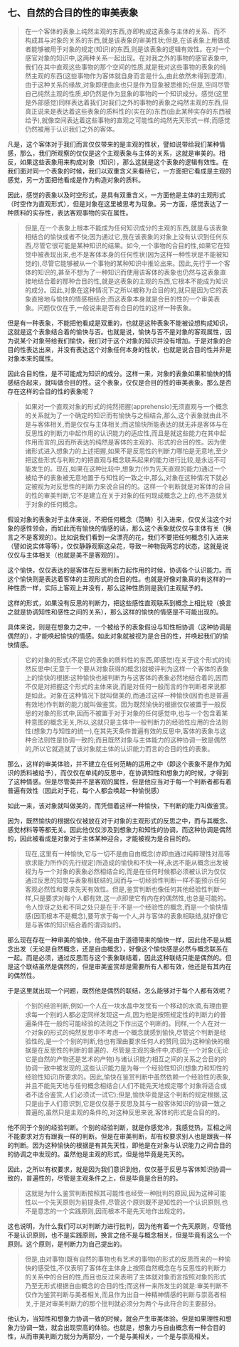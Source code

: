 <h2><b>七、自然的合目的性的审美表象</b></h2><blockquote data-pid="6Ln85ldr">在一个客体的表象上纯然主观的东西,亦即构成这表象与主体的关系、而不构成其与对象的关系的东西,就是该表象的审美性状;但是,在该表象上用做或者能够被用于对象的规定(知识)的东西,则是该表象的逻辑有效性。在对一个感官对象的知识中,这两种关系一起出现。在对我之外的事物的感官表象中,我们在其中直观这些事物的那个空间的性质,就是我对这些事物的表象的纯然主观的东西(这些事物作为客体就自身而言是什么,由此依然未得到澄清),由于这种关系的缘故,对象即便由此也只是作为显象被思维的;但是,空间尽管自己纯然主观的性质,却仍然是作为显象的事物的一个知识成分。感觉(这里是外部感觉)同样表达着我们对我们之外的事物的表象之纯然主观的东西,但真正说来是表达着这些表象的质料性的(实在的)东西(由此某种实存的东西被给予),就像空间表达着这些事物的直观之可能性的纯然先天形式一样;而感觉仍然被用于认识我们之外的客体。</blockquote><p data-pid="C_btPaQs">凡是，这个客体对于我们而言仅仅带来的是主观的性状，譬如说带给我们某种情感，那么，我们所观察的仅仅是这个主观表象与主体的关系，这就是审美的。相反，如果这些表象用来构成对象（知识），那么这就是这个表象的逻辑有效性。在我们面对同一个表象的时候，我们以双重含义来看待它，一方面把它看成是主观的感觉，另一方面把他看成是作为构造对象的质料。</p><p data-pid="lFQTCnqZ">因此，感觉的表象以及时空形式，是具有双重含义，一方面他是主体的主观形式（时空作为直观形式），但是对象在这里被思考为现象。另一方面，感觉表达了一种质料的实存性，表达客观事物的实在属性。</p><blockquote data-pid="5tVfYcDF">但是,在一个表象上根本不能成为任何知识成分的主观的东西,就是与该表象相结合的愉快或者不快;因为通过它,我在该表象的对象上没有认识到任何东西,尽管它很可能是某种知识的结果。如今,一个事物的合目的性,如果它在知觉中被表现出来,也不是客体本身的任何性状(因为这样一种性状是不能被知觉的),尽管它能够被从一个事物的某种知识中推论出来。因此,先行于一个客体的知识的,甚至不想为了一种知识而使用该客体的表象也仍然与这表象直接地结合着的那种合目的性,就是这表象的主观的东西,它根本不能成为知识的成分。因此,对象在这种情况下之所以被称为合目的的,就只是因为它的表象直接地与愉快的情感相结合;而这表象本身就是合目的性的一个审美表象。问题仅仅在于,一般说来是否有合目的性的这样一种表象。</blockquote><p data-pid="TOSTsOv3">但是有一种表象，不能把他看成是双重的，也就是这种表象不能被设想构成知识，这就是这个表象结合着的愉快与否。也就是说，愉快与否不是对象的客观属性，因为说某个对象带给我们愉快，我们对于这个对象的知识并没有增加。于是对象的合目的性表达出来，并没有表达这个对象任何本身的性状，也就是说合目的性并非是对象本来的属性。</p><p data-pid="8zPgnk-4">因此合目的性，是不可能成为知识的成分。这样一来，对象的表象如果和愉快的情感结合起来，就叫做合目的性。这个表象，仅仅是合目的性的审美表象。那么是否存在这样的合目的性的表象呢？</p><blockquote data-pid="Y1TZ81_9">如果对一个直观对象的形式的纯然把握(apprehensio)无须直观与一个概念的关系就为了一个确定的知识而有愉快与之相结合,那么,这个表象就由此不是与客体相关,而是仅仅与主体相关;而这愉快所能表达的就无非是客体与在反思性的判断力中起作用的认识能力的适应性,而且是就这些能力在其中起作用而言的,因而所表达的纯然是客体的主观的、形式的合目的性。因为使诸形式进入想象力的上述把握,如果不是反思性的判断力哪怕是无意地,至少把这些形式与判断力的把直观与概念联系起来的能力进行比较,是永远不可能发生的。现在,如果在这种比较中,想象力(作为先天直观的能力)通过一个被给予的表象被无意地置于与知性的一致之中,那么,对象在这种情况下就必定被视为对反思性的判断力来说合目的的。这样一个判断就是对客体的合目的性的审美判断,它不是建立在关于对象的任何现成概念之上的,也不造就关于对象的任何概念。</blockquote><p data-pid="DohWfkGN">假设对象的表象对于主体来说，不把任何概念（范畴）引入进来，仅仅关注这个对象的感性领会，而如此而有愉快的情感的话，那么这个表象就仅仅与主体有关（换言之不是客观的）。比如说我们看到一朵漂亮的花，我们不要把任何概念引入进来（譬如说实体等等），仅仅静静观察这朵花，导致一种物我两忘的状态，这就是说仅仅与主体相关（也就是美不是客观的）。</p><p data-pid="YDEWYqTz">这个愉快，仅仅表达的是客体在反思判断力起作用的时候，协调各个认识能力。而这个愉快则是表达着客体的主观形式的合目的性。也就是好像对象真的有这样的一种性质一样，实际上客观上并没有，那么这种性质则是我们主观赋予的。</p><p data-pid="hn4RrUpm">这样的形式，如果没有反思的判断力，把这些感性直观联系到概念上相比较（换言之就是协调知性和感性之间的关系），那么这样的愉快的情感是不可能出现的。</p><p data-pid="X_1cbSDy">具体来说，则是在想象力之中，一个被给予的表象假设与知性相协调（这种协调是偶然的），才能唤起愉快的情感。如此对象就被视为是合目的性，并唤起我们的愉快情感。</p><blockquote data-pid="iEu04kqk">它的对象的形式(不是它的表象的质料性的东西,即感觉)在关于这个形式的纯然反思中(无意于一个要从对象获得的概念)就被评判为这样一个客体的表象上的愉快的根据:这种愉快也被判断为与这客体的表象必然地结合着的,因而不仅是对把握这个形式的主体来说,而是对任何一般而言的作判断者来说都是如此。对象在这种情况下就叫做美的,而通过这样一种愉快(因而也是普遍有效地)作判断的能力就叫做鉴赏。因为既然愉快的根据仅仅被置于一般反思的对象的形式中,因而不被置于对于对象的任何感觉中,也与一个包含着某种意图的概念无关,所以,这就只是主体中一般判断力的经验性应用的合法则性(想象力与知性的统一),在其先天条件普遍有效的反思中,客体的表象与这种合法则性是协调一致的;而且既然对象与主体能力的这种协调一致是偶然的,所以它就造就了该对象就主体的认识能力而言的合目的性的表象。</blockquote><p data-pid="8TeZTd_e">那么，这样的审美体验，并不建立在任何范畴的运用之中（即这个表象不是作为知识的质料被给予），而仅仅在单纯的反思中，在协调知性和想象力的时候，才得到了这种情感。但是尽管美并不是客观的属性，但是他应当对于每一个判断者都有着普遍有效性（因此对于花，每个人都会唤起一种愉悦感）</p><p data-pid="44zExFJL">如此一来，该对象就叫做美的，而凭借着这样一种愉快，下判断的能力叫做鉴赏。</p><p data-pid="iaTzas8M">因为，既然愉快的根据仅仅被放在对于对象的主观形式的反思之中，而与其概念、感觉材料等等都无关。因此他仅仅涉及到想象力和知性的协调，而这种协调是偶然的，因此被看成是对象对于主体某种迎合，才能被视为是合目的的。</p><blockquote data-pid="YDk_0fuj">现在,这里有一种愉快,它与一切不是由自由概念(亦即由通过纯粹理性对高等欲求能力所作的先行规定)所造成的愉快和不快一样,永远不能从概念出发被视为与一个对象的表象必然相结合的,而是在任何时候都必须被认识为仅仅通过反思的知觉与表象相联结的,因而与一切经验性判断一样不能预示任何客观必然性和要求先天有效性。但是,鉴赏判断也像任何其他经验性判断一样,只是要求对每个人都有效,这一点即使它有内在的偶然性,也总是可能的。令人惊讶之处和不同之处只是在于:不是一个经验性的概念,而是一个愉快情感(因而根本不是概念),要苛求于每一个人,并与客体的表象相联结,就好像它是与客体的知识结合着的谓词似的。</blockquote><p data-pid="smsJnWKZ">那么现在存在一种审美的愉快，他不是由于道德带来的愉快一样，因此他不是从概念出发（无论是自然概念，还是自由概念），好像这个愉快感是必然与概念联系在一起。而是必须，通过反思而与这个表象联结着，因此这种联结只能是偶然的。但是这个联结虽然是偶然的，但是审美鉴赏却是需要所有人都有效，他还是有其内在的偶然性。</p><p data-pid="2y7IiqHe">于是这里就出现一个问题，既然他是偶然的联结，怎么能够对于每个人都有效呢？</p><blockquote data-pid="Dxin4Jm9">个别的经验判断,例如一个人在一块水晶中发觉有一个移动的水滴,有理由要求每一个别的人都必定同样发现这一点,因为他是按照规定性的判断力的普遍条件在一般的可能经验的法则之下作出这个判断的。同样,一个人在对一个对象的形式的纯然反思中不考虑一个概念就感到愉快,尽管这个判断是经验性的,是一个个别的判断,他也有理由要求任何人的赞同;因为这种愉快的根据是在反思性的判断的普遍的、尽管是主观的条件中,亦即在一个对象(无论它是自然的产物还是艺术的产物)与诸认识能力相互之间的关系之合目的的协调一致中被发现的,这些认识能力是为每一个经验性知识(想象力和知性的经验性知识)所要求的。因此,愉快在鉴赏判断中虽然依赖一个经验性的表象,并且不能先天地与任何概念相结合(人们不能先天地规定哪个对象将适合或者不适合鉴赏,人们必须试一试它);但是,愉快毕竟是这个判断的规定根据,这只是由于人们意识到,它是仅仅基于反思及其与一般客体知识的协调一致之普遍的,虽然只是主观的条件的,对这种反思来说,客体的形式是合目的的。</blockquote><p data-pid="EXKebC-l">他不同于个别的经验判断。个别的经验判断，就是你感觉冷，我感觉热，互相之间不能要求对方有跟我一样的判断。但是在审美判断，却有权要求别人也是跟我一样的判断。因为这种愉快的根据是有其先天性，即他是在对象与认识能力之间合目的的协调之中发现的。虽然他是主观的形式，但是他毕竟是先天的。</p><p data-pid="AdwIBkLR">因此，之所以有权要求，就是因为我们意识到他，仅仅基于反思与客体知识协调一致的，普遍性的，尽管是主观条件之上，但是毕竟是合目的的。</p><blockquote data-pid="vqF0-zXv">这就是为什么鉴赏判断按照其可能性也经受一种批判的原因,因为这种可能性以一个先天原则为前提条件,尽管这个原则既不是知性的一个认识原则,也不是意志的一个实践原则,因而根本不是先天地作出规定的。</blockquote><p data-pid="C1rj1j8g">这也说明，为什么我们可以对判断力进行批判，因为他有着一个先天原则，尽管他不是认识原则，也不是实践原则，换言之他不是与概念相关，但是毕竟有这么一个原则。这个原则，是判断力为自己提出的。</p><blockquote data-pid="cvMp1TNT">但是,由对事物(既有自然的事物也有艺术的事物)的形式的反思而来的一种愉快的感受性,不仅表明了客体在主体身上按照自然概念在与反思性的判断力的关系中的合目的性,而且也反过来表明了主体就对象而言按照对象的形式乃至无形式根据自由概念的合目的性;而这样一来所发生的就是:审美判断不仅作为鉴赏判断与美者相关,而且作为出自一种精神情感的判断与崇高者相关,于是对审美判断力的那个批判就必须分为两个与此符合的主要部分。</blockquote><p data-pid="KV_7svmF">他认为，当知性和想象力协调一致的时候，就会产生审美体验。但是如果理性和想象力协调一致，就会出现崇高的体验。也就是，想象力与自由概念有一种合目的性，从而审美判断力就分为两部分，一个是与美相关，一个是与崇高相关。</p><p></p><p></p><p></p>